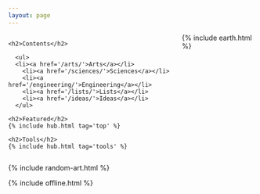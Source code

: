 ```yaml
---
layout: page
---
```



<div class="columns is-vcentered">

  <div class="column">

    <h2>Contents</h2>

      <ul>
      <li><a href='/arts/'>Arts</a></li>
        <li><a href='/sciences/'>Sciences</a></li>
        <li><a href='/engineering/'>Engineering</a></li>
        <li><a href='/lists/'>Lists</a></li>
        <li><a href='/ideas/'>Ideas</a></li>
      </ul>

    <h2>Featured</h2>
    {% include hub.html tag='top' %}

    <h2>Tools</h2>
    {% include hub.html tag='tools' %}

  </div>


  <div class="column">
    {% include earth.html %}
  </div>

</div>

{% include random-art.html %}

{% include offline.html  %}

